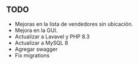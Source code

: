 ## TODO

* Mejoras en la lista de vendedores sin ubicación.
* Mejora en la GUI.
* Actualizar a Lavavel y PHP 8.3
* Actualizar a MySQL 8
* Agregar swagger
* Fix migrations